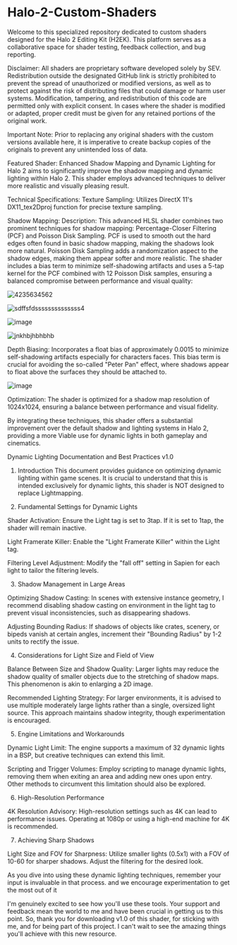 # Halo-2-Custom-Shaders
Welcome to this specialized repository dedicated to custom shaders designed for the Halo 2 Editing Kit (H2EK). This platform serves as a collaborative space for shader testing, feedback collection, and bug reporting. 

Disclaimer:
All shaders are proprietary software developed solely by SEV. Redistribution 
outside the designated GitHub link is strictly prohibited to prevent the spread
of unauthorized or modified versions, as well as to protect against the risk 
of distributing files that could damage or harm user systems. Modification, 
tampering, and redistribution of this code are permitted only with explicit 
consent. In cases where the shader is modified or adapted, proper 
credit must be given for any retained portions of the original work.

Important Note: Prior to replacing any original shaders with the custom versions available here, it is imperative to create backup copies of the originals to prevent any unintended loss of data.

Featured Shader: Enhanced Shadow Mapping and Dynamic Lighting for Halo 2
aims to significantly improve the shadow mapping and dynamic lighting within Halo 2. This shader employs advanced techniques to deliver more realistic and visually pleasing result.

Technical Specifications:
Texture Sampling: Utilizes DirectX 11's DX11_tex2Dproj function for precise texture sampling.

Shadow Mapping: Description:
This advanced HLSL shader combines two prominent techniques for shadow mapping: 
Percentage-Closer Filtering (PCF) and Poisson Disk Sampling. PCF is used to 
smooth out the hard edges often found in basic shadow mapping, making the 
shadows look more natural. Poisson Disk Sampling adds a randomization aspect 
to the shadow edges, making them appear softer and more realistic. The shader 
includes a bias term to minimize self-shadowing artifacts and uses a 5-tap 
kernel for the PCF combined with 12 Poisson Disk samples, ensuring a balanced 
compromise between performance and visual quality:

![4235634562](https://github.com/777Sev777/Halo-2-Custom-Shaders/assets/134644571/d4ad5d52-16c8-4be0-92e9-312ede8e31da)

![sdffsfdssssssssssssss4](https://github.com/777Sev777/Halo-2-Custom-Shaders/assets/134644571/51d2c163-da4a-419c-880d-ba13ed9126cc)

![image](https://github.com/777Sev777/Halo-2-Custom-Shaders/assets/134644571/36a58644-b950-45a9-8664-41eb7c49d8aa)

![jnkhbjhbhbhb](https://github.com/777Sev777/Halo-2-Custom-Shaders/assets/134644571/d746d3b1-13b2-4f33-807c-4ddd659806e7)

Depth Biasing: Incorporates a float bias of approximately 0.0015 to minimize self-shadowing artifacts especially for characters faces. This bias term is crucial for avoiding the so-called "Peter Pan" effect, where shadows appear to float above the surfaces they should be attached to.

![image](https://github.com/777Sev777/Halo-2-Custom-Shaders/assets/134644571/dd040878-6b0b-4734-be0d-750a38841570)

Optimization: The shader is optimized for a shadow map resolution of 1024x1024, ensuring a balance between performance and visual fidelity.

By integrating these techniques, this shader offers a substantial improvement over the default shadow and lighting systems in Halo 2, providing a more Viable use for dynamic lights in both gameplay and cinematics.


Dynamic Lighting Documentation and Best Practices v1.0

1. Introduction
This document provides guidance on optimizing dynamic lighting within game scenes. It is crucial to understand that this is intended exclusively for dynamic lights, this shader is NOT designed to replace Lightmapping.

2. Fundamental Settings for Dynamic Lights

Shader Activation: Ensure the Light tag is set to 3tap. If it is set to 1tap, the shader will remain inactive.

Light Framerate Killer: Enable the "Light Framerate Killer" within the Light tag.

Filtering Level Adjustment: Modify the "fall off" setting in Sapien for each light to tailor the filtering levels.

3. Shadow Management in Large Areas

Optimizing Shadow Casting: In scenes with extensive instance geometry, I recommend disabling shadow casting on environment in the light tag to prevent visual inconsistencies,
such as disappearing shadows. 

Adjusting Bounding Radius: If shadows of objects like crates, scenery, or bipeds vanish at certain angles,
increment their "Bounding Radius" by 1-2 units to rectify the issue.

4. Considerations for Light Size and Field of View

Balance Between Size and Shadow Quality: Larger lights may reduce the shadow quality of smaller objects due to the stretching of shadow maps. This phenomenon is akin to enlarging a 2D image. 

Recommended Lighting Strategy: For larger environments, it is advised to use multiple moderately large lights rather than a single, oversized light source. This approach maintains shadow integrity, though experimentation is encouraged.


5. Engine Limitations and Workarounds

Dynamic Light Limit: The engine supports a maximum of 32 dynamic lights in a BSP, but creative techniques can extend this limit.

Scripting and Trigger Volumes: Employ scripting to manage dynamic lights, removing them when exiting an area and adding new ones upon entry. Other methods to circumvent this limitation should also be explored.

6. High-Resolution Performance

4K Resolution Advisory: High-resolution settings such as 4K can lead to performance issues. Operating at 1080p or using a high-end machine for 4K is recommended.


7. Achieving Sharp Shadows

Light Size and FOV for Sharpness: Utilize smaller lights (0.5x1) with a FOV of 10-60 for sharper shadows. Adjust the filtering for the desired look.

As you dive into using these dynamic lighting techniques, remember your input is invaluable in that process. and we encourage experimentation to get the most out of it

I'm genuinely excited to see how you'll use these tools. 
Your support and feedback mean the world to me and have been crucial in getting us to this point. So, thank you for downloading v1.0 of this shader, for sticking with me, and for being part of this project. I can't wait to see the amazing things you'll achieve with this new resource.

